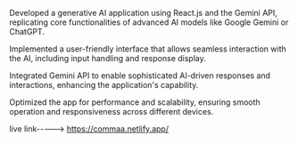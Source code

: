 Developed a generative AI application using React.js and the Gemini API, replicating core functionalities of advanced AI models like Google Gemini or ChatGPT.

Implemented a user-friendly interface that allows seamless interaction with the AI, including input handling and response display.

Integrated Gemini API to enable sophisticated AI-driven responses and interactions, enhancing the application's capability.

Optimized the app for performance and scalability, ensuring smooth operation and responsiveness across different devices.

live link----->    https://commaa.netlify.app/ 
